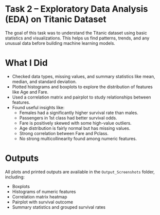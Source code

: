 # Task 2 – Exploratory Data Analysis (EDA) on Titanic Dataset

The goal of this task was to understand the Titanic dataset using basic statistics and visualizations. This helps us find patterns, trends, and any unusual data before building machine learning models.

# What I Did
- Checked data types, missing values, and summary statistics like mean, median, and standard deviation.
- Plotted histograms and boxplots to explore the distribution of features like Age and Fare.
- Used a correlation matrix and pairplot to study relationships between features.
- Found useful insights like:
    * Females had a significantly higher survival rate than males.
    * Passengers in 1st class had better survival odds.
    * Fare is positively skewed with some high-value outliers.
    * Age distribution is fairly normal but has missing values.
    * Strong correlation between Fare and Pclass.
    * No strong multicollinearity found among numeric features.

# Outputs
All plots and printed outputs are available in the `Output_Screenshots` folder, including:
- Boxplots
- Histograms of numeric features
- Correlation matrix heatmap
- Pairplot with survival outcome
- Summary statistics and grouped survival rates





